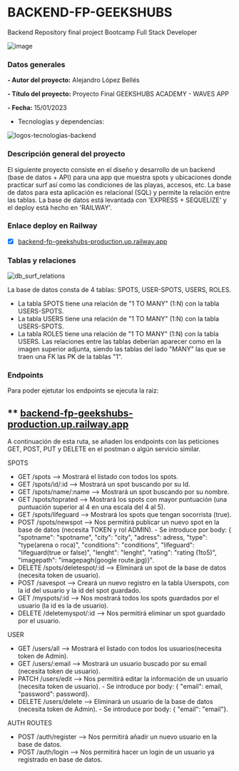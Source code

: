 # BACKEND-FP-GEEKSHUBS
Backend Repository final project Bootcamp Full Stack Developer

![image](https://user-images.githubusercontent.com/113507322/205169800-ae8aeff3-2afc-467c-8c53-6c1637671770.png)

### Datos generales

**- Autor del proyecto:** Alejandro López Bellés

**- Título del proyecto:** Proyecto Final GEEKSHUBS ACADEMY - WAVES APP

**- Fecha:** 15/01/2023

- Tecnologías y dependencias: 

![logos-tecnologias-backend](https://user-images.githubusercontent.com/113507322/211791975-936f8d80-4a7a-4907-8d1b-0d683a94c8a1.jpg)

### Descripción general del proyecto 

El siguiente proyecto consiste en el diseño y desarrollo de un backend (base de datos + API) para una app que muestra spots y ubicaciones donde practicar surf así como las condiciones de las playas, accesos, etc. La base de datos para esta aplicación es relacional (SQL) y permite la relación entre las tablas. La base de datos está levantada con 'EXPRESS + SEQUELIZE' y el deploy está hecho en 'RAILWAY'.

### Enlace deploy en Railway

- [x] [backend-fp-geekshubs-production.up.railway.app](https://backend-fp-geekshubs-production.up.railway.app)

### Tablas y relaciones

![db_surf_relations](https://user-images.githubusercontent.com/113507322/211869461-0ddc11af-7bfd-440b-a844-64359d8c3eee.png)

La base de datos consta de 4 tablas: SPOTS, USER-SPOTS, USERS, ROLES.

- La tabla SPOTS tiene una relación de "1 TO MANY" (1:N) con la tabla USERS-SPOTS. 
- La tabla USERS tiene una relación de "1 TO MANY" (1:N) con la tabla USERS-SPOTS. 
- La tabla ROLES tiene una relación de "1 TO MANY" (1:N) con la tabla USERS.
Las relaciones entre las tablas deberían aparecer como en la imagen superior adjunta, siendo las tablas del lado "MANY" las que se traen una FK las PK de la tablas "1". 

### Endpoints

Para poder ejetutar los endpoints se ejecuta la raiz:
## ** [backend-fp-geekshubs-production.up.railway.app](https://backend-fp-geekshubs-production.up.railway.app)

A continuación de esta ruta, se añaden los endpoints con las peticiones GET, POST, PUT y DELETE en el postman o algún servicio similar. 

SPOTS
- GET /spots --> Mostrará el listado con todos los spots.
- GET /spots/id/:id --> Mostrará un spot buscando por su Id.
- GET /spots/name/:name --> Mostrará un spot buscando por su nombre.
- GET /spots/toprated --> Mostrará los spots con mayor puntuación (una puntuación superior al 4 en una escala del 4 al 5).
- GET /spots/lifeguard --> Mostrará los spots que tengan socorrista (true).
- POST /spots/newspot --> Nos permitirá publicar un nuevo spot en la base de datos (necesita TOKEN y rol ADMIN).
      - Se introduce por body: { "spotname": "spotname", "city": "city", "adress": adress, "type": "type(arena o roca)", "conditions": "conditions", "lifeguard": "lifeguard(true or false)", "lenght": "lenght", "rating": "rating (1to5)", "imagepath": "imagepagh(google route.jpg)}".  
- DELETE /spots/deletespot/:id --> Eliminará un spot de la base de datos (necesita token de usuario).
- POST /savespot --> Creará un nuevo registro en la tabla Userspots, con la id del usuario y la id del spot guardado. 
- GET /myspots/:id --> Nos mostrará todos los spots guardados por el usuario (la id es la de usuario). 
- DELETE /deletemyspot/:id --> Nos permitirá eliminar un spot guardado por el usuario.


USER
- GET /users/all --> Mostrará el listado con todos los usuarios(necesita token de Admin).
- GET /users/:email --> Mostrará un usuario buscado por su email (necesita token de usuario).
- PATCH /users/edit --> Nos permitirá editar la información de un usuario (necesita token de usuario).
      - Se introduce por body: { "email": email, "password": password}.
- DELETE /users/delete --> Eliminará un usuario de la base de datos (necesita token de Admin).
      - Se introduce por body: { "email": "email"}.
      
 AUTH ROUTES
 - POST /auth/register --> Nos permitirá añadir un nuevo usuario en la base de datos.
 - POST /auth/login --> Nos permitirá hacer un login de un usuario ya registrado en base de datos.

 

